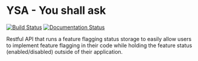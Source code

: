 # YSA - You shall ask

[![Build Status](https://travis-ci.org/sjortiz/YSA.svg?branch=master)](https://travis-ci.org/sjortiz/YSA)
[![Documentation Status](https://readthedocs.org/projects/ysa/badge/?version=latest)](https://ysa.readthedocs.io/en/latest/?badge=latest)

Restful API that runs a feature flagging status storage
to easily allow users to implement feature flagging in their code
while holding the feature status (enabled/disabled) outside of their application.
